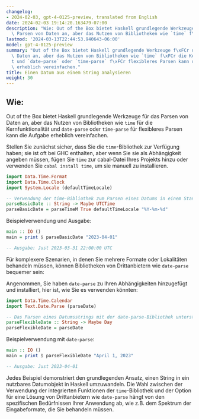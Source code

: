 ```yaml
---
changelog:
- 2024-02-03, gpt-4-0125-preview, translated from English
date: 2024-02-03 19:14:20.163479-07:00
description: "Wie: Out of the Box bietet Haskell grundlegende Werkzeuge f\xFCr das\
  \ Parsen von Daten an, aber das Nutzen von Bibliotheken wie `time` f\xFCr die\u2026"
lastmod: '2024-03-13T22:44:53.940643-06:00'
model: gpt-4-0125-preview
summary: "Out of the Box bietet Haskell grundlegende Werkzeuge f\xFCr das Parsen von\
  \ Daten an, aber das Nutzen von Bibliotheken wie `time` f\xFCr die Kernfunktionalit\xE4\
  t und `date-parse` oder `time-parse` f\xFCr flexibleres Parsen kann die Aufgabe\
  \ erheblich vereinfachen."
title: Einen Datum aus einem String analysieren
weight: 30
---
```


## Wie:
Out of the Box bietet Haskell grundlegende Werkzeuge für das Parsen von Daten an, aber das Nutzen von Bibliotheken wie `time` für die Kernfunktionalität und `date-parse` oder `time-parse` für flexibleres Parsen kann die Aufgabe erheblich vereinfachen.

Stellen Sie zunächst sicher, dass Sie die `time`-Bibliothek zur Verfügung haben; sie ist oft bei GHC enthalten, aber wenn Sie sie als Abhängigkeit angeben müssen, fügen Sie `time` zur cabal-Datei Ihres Projekts hinzu oder verwenden Sie `cabal install time`, um sie manuell zu installieren.

```haskell
import Data.Time.Format
import Data.Time.Clock
import System.Locale (defaultTimeLocale)

-- Verwendung der time-Bibliothek zum Parsen eines Datums in einem Standardformat
parseBasicDate :: String -> Maybe UTCTime
parseBasicDate = parseTimeM True defaultTimeLocale "%Y-%m-%d" 
```

Beispielverwendung und Ausgabe:

```haskell
main :: IO ()
main = print $ parseBasicDate "2023-04-01"

-- Ausgabe: Just 2023-03-31 22:00:00 UTC
```

Für komplexere Szenarien, in denen Sie mehrere Formate oder Lokalitäten behandeln müssen, können Bibliotheken von Drittanbietern wie `date-parse` bequemer sein:

Angenommen, Sie haben `date-parse` zu Ihren Abhängigkeiten hinzugefügt und installiert, hier ist, wie Sie es verwenden könnten:

```haskell
import Data.Time.Calendar
import Text.Date.Parse (parseDate)

-- Das Parsen eines Datumsstrings mit der date-parse-Bibliothek unterstützt mehrere Formate
parseFlexibleDate :: String -> Maybe Day
parseFlexibleDate = parseDate
```

Beispielverwendung mit `date-parse`:

```haskell
main :: IO ()
main = print $ parseFlexibleDate "April 1, 2023"

-- Ausgabe: Just 2023-04-01
```

Jedes Beispiel demonstriert den grundlegenden Ansatz, einen String in ein nutzbares Datumobjekt in Haskell umzuwandeln. Die Wahl zwischen der Verwendung der integrierten Funktionen der `time`-Bibliothek und der Option für eine Lösung von Drittanbietern wie `date-parse` hängt von den spezifischen Bedürfnissen Ihrer Anwendung ab, wie z.B. dem Spektrum der Eingabeformate, die Sie behandeln müssen.
